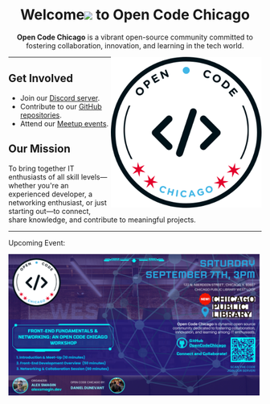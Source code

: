 **<h1 align="center">Welcome<span><img src="https://media.giphy.com/media/hvRJCLFzcasrR4ia7z/giphy.gif" width="30px"/></span> to Open Code Chicago</h1>**

<p align="center"><b>Open Code Chicago</b> is a vibrant open-source community committed to fostering collaboration, innovation, and learning in the tech world.
</p>

<img
  align="right"
  width="300"
  src="../images/logo.png"
  alt="Open Code Chicago official logo"
/>

---

## Get Involved
- Join our [Discord server](https://discord.gg/t6MGsCqdFX).
- Contribute to our [GitHub repositories](https://github.com/OpenCodeChicago).
- Attend our [Meetup events](https://www.meetup.com/open-code-chicago).

## Our Mission
To bring together IT enthusiasts of all skill levels—whether you're an experienced developer, a networking enthusiast, or just starting out—to connect, share knowledge, and contribute to meaningful projects.

---

<span>Upcoming Event:</span>

<img
  align="left"
  width="500"
  src="../images/september7th.png"
  alt="Upcoming Open Code Chicago event"
/>
